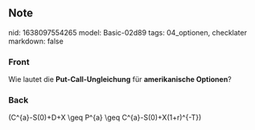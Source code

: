 ## Note
nid: 1638097554265
model: Basic-02d89
tags: 04_optionen, checklater
markdown: false

### Front
Wie lautet die <b>Put-Call-Ungleichung</b> für <b>amerikanische
Optionen</b>?

### Back
\(C^{a}-S(0)+D+X \geq P^{a} \geq C^{a}-S(0)+X(1+r)^{-T}\)
